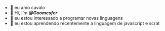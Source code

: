 - 🐴 eu amo cavalo
- 👋 Hi, I’m ***@Goomesfer***
- 👀 eu estou interessado a programar novas linguagens 
- 🌱 eu estou aprendendo recentemente a linguagem de javascript e scrat


<!---
Goomesfer/Goomesfer is a ✨ special ✨ repository because its `README.md` (this file) appears on your GitHub profile.
You can click the Preview link to take a look at your changes.
--->
